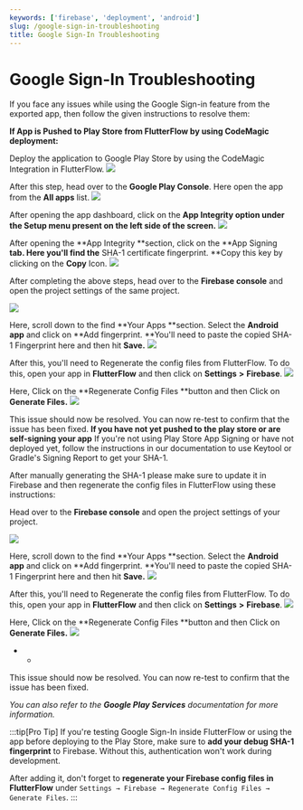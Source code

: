 ```yaml
---
keywords: ['firebase', 'deployment', 'android']
slug: /google-sign-in-troubleshooting
title: Google Sign-In Troubleshooting
---
```

# Google Sign-In Troubleshooting

If you face any issues while using the Google Sign-in feature from the exported app, then follow the given instructions to resolve them:

**If App is Pushed to Play Store from FlutterFlow by using CodeMagic deployment:**

Deploy the application to Google Play Store by using the CodeMagic Integration in FlutterFlow.
![](../../assets/20250430121439158816.png)

After this step, head over to the **Google Play Console**. Here open the app from the **All apps** list.
![](../../assets/20250430121439605476.png)

After opening the app dashboard, click on the **App Integrity **option under the **Setup** menu present on the left side of the screen**.**
![](../../assets/20250430121440000724.png)

After opening the **App Integrity **section, click on the **App Signing **tab. Here you'll find the** SHA-1 certificate fingerprint. **Copy this key by clicking on the **Copy** Icon. 
![](../../assets/20250430121440426479.png)

After completing the above steps, head over to the **Firebase console** and open the project settings of the same project.

![](../../assets/20250430121440906814.png)

Here, scroll down to the find **Your Apps **section. Select the **Android app** and click on **Add fingerprint. **You'll need to paste the copied SHA-1 Fingerprint here and then hit **Save.**
![](../../assets/20250430121441325585.png)

After this, you'll need to Regenerate the config files from FlutterFlow. To do this, open your app in **FlutterFlow** and then click on **Settings** **&gt;** **Firebase**.
![](../../assets/20250430121441664549.png)

Here, Click on the **Regenerate Config Files **button and then Click on **Generate Files.**
![](../../assets/20250430121442125737.png)

This issue should now be resolved. You can now re-test to confirm that the issue has been fixed.
**If you have not yet pushed to the play store or are self-signing your app**
If you're not using Play Store App Signing or have not deployed yet, follow the instructions in our documentation to use Keytool or Gradle's Signing Report to get your SHA-1.

After manually generating the SHA-1 please make sure to update it in Firebase and then regenerate the config files in FlutterFlow using these instructions:

Head over to the **Firebase console** and open the project settings of your project.

![](../../assets/20250430121442525774.png)

Here, scroll down to the find **Your Apps **section. Select the **Android app** and click on **Add fingerprint. **You'll need to paste the copied SHA-1 Fingerprint here and then hit **Save.**
![](../../assets/20250430121442863891.png)

After this, you'll need to Regenerate the config files from FlutterFlow. To do this, open your app in **FlutterFlow** and then click on **Settings** **&gt;** **Firebase**.
![](../../assets/20250430121443139294.png)

Here, Click on the **Regenerate Config Files **button and then Click on **Generate Files.**
![](../../assets/20250430121443525154.png)
* *
This issue should now be resolved. You can now re-test to confirm that the issue has been fixed.​

*You can also refer to the **Google Play Services** documentation for more information.*

:::tip[Pro Tip]
If you're testing Google Sign-In inside FlutterFlow or using the app before deploying to the Play Store, make sure to **add your debug SHA-1 fingerprint** to Firebase. Without this, authentication won't work during development.

After adding it, don't forget to **regenerate your Firebase config files in FlutterFlow** under `Settings → Firebase → Regenerate Config Files → Generate Files`.
:::
